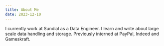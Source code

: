 ```yaml
---
title: About Me
date: 2023-12-10
---
```


I currently work at Sundial as a Data Engineer. I learn and write about large scale data handling and storage. Previously interned at PayPal, Indeed and Gameskraft.
